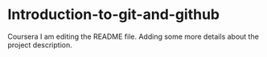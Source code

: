 # Introduction-to-git-and-github
Coursera
I am editing the README file. Adding some more details about the project description.

